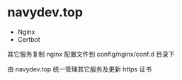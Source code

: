 # navydev.top

- Nginx
- Certbot

其它服务复制 nginx 配置文件到 config/nginx/conf.d 目录下

由 navydev.top 统一管理其它服务及更新 https 证书

